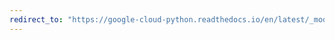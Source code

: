 ```yaml
---
redirect_to: "https://google-cloud-python.readthedocs.io/en/latest/_modules/google/cloud/vision_v1/proto/image_annotator_pb2.html"
---
```

